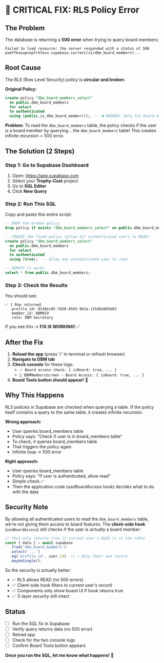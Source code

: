 # 🚨 CRITICAL FIX: RLS Policy Error

## The Problem
The database is returning a **500 error** when trying to query board members:

```
Failed to load resource: the server responded with a status of 500
pxmffkaiwpvnpfrhfeco.supabase.co/rest/v1/dbm_board_members?...
```

## Root Cause
The RLS (Row Level Security) policy is **circular and broken**:

**Original Policy:**
```sql
create policy "dbm_board_members_select"
  on public.dbm_board_members
  for select
  to authenticated
  using (public.is_dbm_board_member());  -- ❌ BROKEN: Only let board members read board table
```

**Problem**: To read the `dbm_board_members` table, the policy checks if the user is a board member by querying... the `dbm_board_members` table! This creates infinite recursion = 500 error.

## The Solution (2 Steps)

### Step 1: Go to Supabase Dashboard

1. Open: https://app.supabase.com
2. Select your **Trophy-Cast** project
3. Go to **SQL Editor**
4. Click **New Query**

### Step 2: Run This SQL

Copy and paste this entire script:

```sql
-- DROP the broken policy
drop policy if exists "dbm_board_members_select" on public.dbm_board_members;

-- CREATE the fixed policy (allow all authenticated users to READ)
create policy "dbm_board_members_select"
  on public.dbm_board_members
  for select
  to authenticated
  using (true);  -- Allow any authenticated user to read

-- VERIFY it works
select * from public.dbm_board_members;
```

### Step 3: Check the Results

You should see:
```
✅ 1 Row returned
   profile_id: 8338ec05-7839-45b5-9b3a-115d6d485603
   member_id: DBM019
   role: DBM Secretary
```

If you see this → **FIX IS WORKING!** ✅

## After the Fix

1. **Reload the app** (press 'r' in terminal or refresh browser)
2. **Navigate to DBM tab**
3. **Check console** for these logs:
   - `✅ Board access check: { isBoard: true, ... }`
   - `🎣 DBMMembersScreen - Board Access: { isBoard: true, ... }`
4. **Board Tools button should appear!** 🎉

## Why This Happens

RLS policies in Supabase are checked when querying a table. If the policy itself contains a query to the same table, it creates infinite recursion.

**Wrong approach:**
- User queries board_members table
- Policy says: "Check if user is in board_members table"
- To check, it queries board_members table
- That triggers the policy again
- Infinite loop → 500 error

**Right approach:**
- User queries board_members table  
- Policy says: "If user is authenticated, allow read"
- Simple check ✅
- Then the application code (useBoardAccess hook) decides what to do with the data

## Security Note

By allowing all authenticated users to read the `dbm_board_members` table, we're not giving them access to board features. The **client-side hook** (`useBoardAccess`) still checks if the user is actually a board member:

```typescript
// This only returns true if current user's UUID is in the table
const { data } = await supabase
  .from('dbm_board_members')
  .select('...')
  .eq('profile_id', user.id)  // ← Only their own record
  .maybeSingle();
```

So the security is actually better:
- ✅ RLS allows READ (no 500 errors)
- ✅ Client-side hook filters to current user's record
- ✅ Components only show board UI if hook returns true
- ✅ 3-layer security still intact

## Status

- [ ] Run the SQL fix in Supabase
- [ ] Verify query returns data (no 500 error)
- [ ] Reload app
- [ ] Check for the two console logs
- [ ] Confirm Board Tools button appears

**Once you run the SQL, let me know what happens!** 🚀
